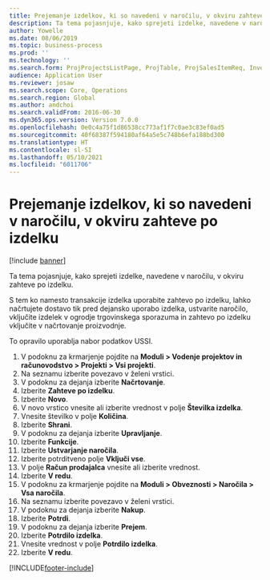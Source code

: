 ```yaml
---
title: Prejemanje izdelkov, ki so navedeni v naročilu, v okviru zahteve po izdelku
description: Ta tema pojasnjuje, kako sprejeti izdelke, navedene v naročilu, v okviru zahteve po izdelku.
author: Yowelle
ms.date: 08/06/2019
ms.topic: business-process
ms.prod: ''
ms.technology: ''
ms.search.form: ProjProjectsListPage, ProjTable, ProjSalesItemReq, InventItemIdLookupSimple, PurchCreateFromSalesOrder, VendAccountItemLookup, PurchTable, PurchEditLines
audience: Application User
ms.reviewer: josaw
ms.search.scope: Core, Operations
ms.search.region: Global
ms.author: andchoi
ms.search.validFrom: 2016-06-30
ms.dyn365.ops.version: Version 7.0.0
ms.openlocfilehash: 0e0c4a75f1d86538cc773af1f7c0ae3c83ef0ad5
ms.sourcegitcommit: 40f68387f594180af64a5e5c748b6efa188bd300
ms.translationtype: HT
ms.contentlocale: sl-SI
ms.lasthandoff: 05/10/2021
ms.locfileid: "6011706"
---
```

# <a name="receive-items-on-purchase-order-from-item-requirement"></a>Prejemanje izdelkov, ki so navedeni v naročilu, v okviru zahteve po izdelku

[!include [banner](../../includes/banner.md)]

Ta tema pojasnjuje, kako sprejeti izdelke, navedene v naročilu, v okviru zahteve po izdelku.

S tem ko namesto transakcije izdelka uporabite zahtevo po izdelku, lahko načrtujete dostavo tik pred dejansko uporabo izdelka, ustvarite naročilo, vključite izdelek v ogrodje trgovinskega sporazuma in zahtevo po izdelku vključite v načrtovanje proizvodnje. 

To opravilo uporablja nabor podatkov USSI.

1. V podoknu za krmarjenje pojdite na **Moduli > Vodenje projektov in računovodstvo > Projekti > Vsi projekti**.
2. Na seznamu izberite povezavo v želeni vrstici.
3. V podoknu za dejanja izberite **Načrtovanje**.
4. Izberite **Zahteve po izdelku**.
5. Izberite **Novo**.
6. V novo vrstico vnesite ali izberite vrednost v polje **Številka izdelka**.
7. Vnesite številko v polje **Količina**.
8. Izberite **Shrani**.
9. V podoknu za dejanja izberite **Upravljanje**.
10. Izberite **Funkcije**.
11. Izberite **Ustvarjanje naročila**.
12. Izberite potrditveno polje **Vključi vse**.
13. V polje **Račun prodajalca** vnesite ali izberite vrednost.
14. Izberite **V redu**.
15. V podoknu za krmarjenje pojdite na **Moduli > Obveznosti > Naročila > Vsa naročila**.
16. Na seznamu izberite povezavo v želeni vrstici.
17. V podoknu za dejanja izberite **Nakup**.
18. Izberite **Potrdi**.
19. V podoknu za dejanja izberite **Prejem**.
20. Izberite **Potrdilo izdelka**.
21. Vnesite vrednost v polje **Potrdilo izdelka**.
22. Izberite **V redu**.



[!INCLUDE[footer-include](../../includes/footer-banner.md)]